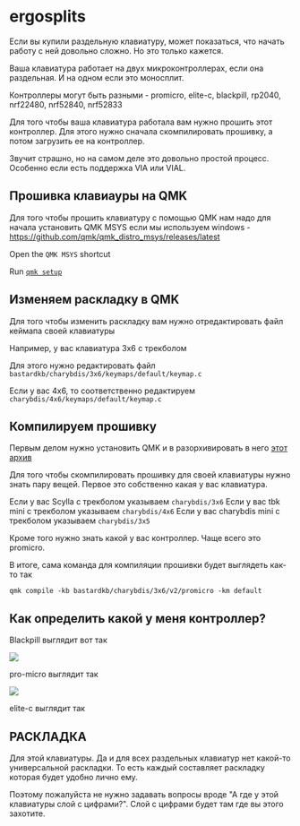 # ergosplits

Если вы купили раздельную клавиатуру, может показаться, что начать работу с ней довольно сложно. Но это только кажется.

Ваша клавиатура работает на двух микроконтроллерах, если она раздельная. И на одном если это моносплит.

Контроллеры могут быть разными - promicro, elite-c, blackpill, rp2040, nrf22480, nrf52840, nrf52833

Для того чтобы ваша клавиатура работала вам нужно прошить этот контроллер. Для этого нужно сначала скомпилировать прошивку, а потом загрузить ее на контроллер.

Звучит страшно, но на самом деле это довольно простой процесс. Особенно если есть поддержка VIA или VIAL. 


## Прошивка клавиауры на QMK

Для того чтобы прошить клавиатуру с помощью QMK нам надо для начала установить QMK MSYS если мы используем windows - https://github.com/qmk/qmk_distro_msys/releases/latest

Open the `QMK MSYS` shortcut

Run [`qmk setup`](https://docs.qmk.fm/#/newbs_getting_started?id=set-up-qmk)[](https://docs.qmk.fm/#/newbs_getting_started?id=set-up-qmk)[](https://docs.qmk.fm/#/newbs_getting_started?id=set-up-qmk)

## Изменяем раскладку в QMK

Для того чтобы изменить раскладку вам нужно отредактировать файл кеймапа своей клавиатуры

Например, у вас клавиатура 3x6 с трекболом

Для этого нужно редактировать файл `bastardkb/charybdis/3x6/keymaps/default/keymap.c`

Если у вас 4x6, то соответственно редактируем `charybdis/4x6/keymaps/default/keymap.c`

## Компилируем прошивку

Первым делом нужно установить QMK и в разорхивировать в него [этот архив](https://github.com/devpew/ergosplits/blob/main/files/bastardkb.zip)

Для того чтобы скомпилировать прошивку для своей клавиатуры нужно знать пару вещей. Первое это собственно какая у вас клавиатура.

Если у вас Scylla с трекболом указываем `charybdis/3x6`
Если у вас tbk mini с трекболом указываем `charybdis/4x6`
Если у вас charybdis mini с трекболом указываем `charybdis/3x5`

Кроме того нужно знать какой у вас контроллер. Чаще всего это promicro.

В итоге, сама команда для компиляции прошивки будет выглядеть как-то так

~~~
qmk compile -kb bastardkb/charybdis/3x6/v2/promicro -km default
~~~

## Как определить какой у меня контроллер?

Blackpill выглядит вот так

![](https://github.com/devpew/ergosplits/blob/main/pics/1689330370.png)

pro-micro выглядит так

![](https://github.com/devpew/ergosplits/blob/main/pics/1689330375.png)

elite-c выглядит так






## РАСКЛАДКА

Для этой клавиатуры. Да и для всех раздельных клавиатур нет какой-то универсальной раскладки. То есть каждый составляет раскладку которая будет удобно лично ему.

Поэтому пожалуйста не нужно задавать вопросы вроде "А где у этой клавиатуры слой с цифрами?". Слой с цифрами будет там где вы этого захотите.
